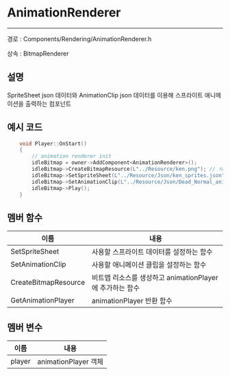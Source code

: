 # AnimationRenderer

---

경로 : Components/Rendering/AnimationRenderer.h

상속 : BitmapRenderer

## 설명

SpriteSheet json 데이터와 AnimationClip json 데이터를 이용해 스프라이트 애니메이션을 출력하는 컴포넌트

## 예시 코드

```cpp
	void Player::OnStart()
	{
		// animation renderer init
		idleBitmap = owner->AddComponent<AnimationRenderer>();
		idleBitmap->CreateBitmapResource(L"../Resource/ken.png"); // 사용할 스프라이트 시트 추가
		idleBitmap->SetSpriteSheet(L"../Resource/Json/ken_sprites.json"); // 사용할 스프라이트 시트 데이터
		idleBitmap->SetAnimationClip(L"../Resource/Json/Dead_Normal_anim.json"); // 애니메이션 클립 데이터
		idleBitmap->Play();
	}
```

## 멤버 함수

| 이름 | 내용 |
| --- | --- |
| SetSpriteSheet | 사용할 스프라이트 데이터를 설정하는 함수 |
| SetAnimationClip | 사용할 애니메이션 클립을 설정하는 함수 |
| CreateBitmapResource | 비트맵 리소스를 생성하고 animationPlayer에 추가하는 함수 |
| GetAnimationPlayer | animationPlayer 반환 함수 |

## 멤버 변수

| 이름 | 내용 |
| --- | --- |
| player | animationPlayer 객체 |